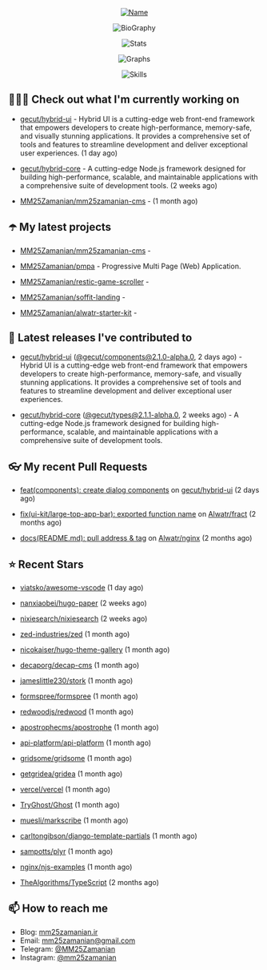 <p align="center">
  <a href="https://github.com/MM25Zamanian">
    <img
      src="https://readme-typing-svg.demolab.com?font=Comic+Neue&weight=800&size=30&duration=4000&pause=1000&color=04F759&center=true&vCenter=true&multiline=true&repeat=false&width=462&lines=S.+MohammadMahdi+Zamanian"
      alt="Name"
    />
  </a>
</p>

<p align="center">
  <img
    src="https://readme-typing-svg.demolab.com?font=Comic+Neue&duration=4000&pause=1000&color=04F759&center=true&vCenter=true&lines=Junior+Full-Stack+Developer;Focusing+on+Front-End+With+Best+Practice;Trying+to+Learn+SW+Architecture+Patterns"
    alt="BioGraphy"
  />
</p>

<p align="center">
  <img src="https://streak-stats.demolab.com/?user=MM25Zamanian&hide_border=true&border_radius=0&date_format=j%20M%5B%20Y%5D&mode=weekly&card_width=400&background=000802&sideLabels=04F759&dates=04F759&sideNums=04F759&currStreakNum=04F759&ring=04F759&currStreakLabel=04F759&fire=EB4705&hide_longest_streak=true" alt="Stats" />
</p>

<p align="center">
  <img
    src="https://github-readme-activity-graph.vercel.app/graph?username=MM25Zamanian&bg_color=000802&color=04F759&line=04F759&point=ffffff&area=true&hide_border=true"
    alt="Graphs"
  />
</p>

<p align="center">
  <img
    src="https://skillicons.dev/icons?i=androidstudio,arduino,bash,bootstrap,cpp,ts,codepen,css,django,docker,figma,linux,lit,md,mongodb,nginx,nodejs,py,vscode,vite&perline=10"
    alt="Skills"
  />
</p>


## 👨🏻‍💻 Check out what I'm currently working on



- [gecut/hybrid-ui](https://github.com/gecut/hybrid-ui) - Hybrid UI is a cutting-edge web front-end framework that empowers developers to create high-performance, memory-safe, and visually stunning applications. It provides a comprehensive set of tools and features to streamline development and deliver exceptional user experiences. (1 day ago)

- [gecut/hybrid-core](https://github.com/gecut/hybrid-core) - A cutting-edge Node.js framework designed for building high-performance, scalable, and maintainable applications with a comprehensive suite of development tools. (2 weeks ago)

- [MM25Zamanian/mm25zamanian-cms](https://github.com/MM25Zamanian/mm25zamanian-cms) -  (1 month ago)

## ☂️ My latest projects



- [MM25Zamanian/mm25zamanian-cms](https://github.com/MM25Zamanian/mm25zamanian-cms) - 

- [MM25Zamanian/pmpa](https://github.com/MM25Zamanian/pmpa) - Progressive Multi Page (Web) Application.

- [MM25Zamanian/restic-game-scroller](https://github.com/MM25Zamanian/restic-game-scroller) - 

- [MM25Zamanian/soffit-landing](https://github.com/MM25Zamanian/soffit-landing) - 

- [MM25Zamanian/alwatr-starter-kit](https://github.com/MM25Zamanian/alwatr-starter-kit) - 

## 🎉 Latest releases I've contributed to



- [gecut/hybrid-ui](https://github.com/gecut/hybrid-ui) ([@gecut/components@2.1.0-alpha.0](https://github.com/gecut/hybrid-ui/releases/tag/%40gecut/components%402.1.0-alpha.0), 2 days ago) - Hybrid UI is a cutting-edge web front-end framework that empowers developers to create high-performance, memory-safe, and visually stunning applications. It provides a comprehensive set of tools and features to streamline development and deliver exceptional user experiences.

- [gecut/hybrid-core](https://github.com/gecut/hybrid-core) ([@gecut/types@2.1.1-alpha.0](https://github.com/gecut/hybrid-core/releases/tag/%40gecut/types%402.1.1-alpha.0), 2 weeks ago) - A cutting-edge Node.js framework designed for building high-performance, scalable, and maintainable applications with a comprehensive suite of development tools.

## 👓 My recent Pull Requests



- [feat(components): create dialog components](https://github.com/gecut/hybrid-ui/pull/26) on [gecut/hybrid-ui](https://github.com/gecut/hybrid-ui) (2 days ago)

- [fix(ui-kit/large-top-app-bar): exported function name](https://github.com/Alwatr/fract/pull/155) on [Alwatr/fract](https://github.com/Alwatr/fract) (2 months ago)

- [docs(README.md): pull address &amp; tag](https://github.com/Alwatr/nginx/pull/21) on [Alwatr/nginx](https://github.com/Alwatr/nginx) (2 months ago)

## ⭐ Recent Stars



- [viatsko/awesome-vscode](https://github.com/viatsko/awesome-vscode) (1 day ago)

- [nanxiaobei/hugo-paper](https://github.com/nanxiaobei/hugo-paper) (2 weeks ago)

- [nixiesearch/nixiesearch](https://github.com/nixiesearch/nixiesearch) (2 weeks ago)

- [zed-industries/zed](https://github.com/zed-industries/zed) (1 month ago)

- [nicokaiser/hugo-theme-gallery](https://github.com/nicokaiser/hugo-theme-gallery) (1 month ago)

- [decaporg/decap-cms](https://github.com/decaporg/decap-cms) (1 month ago)

- [jameslittle230/stork](https://github.com/jameslittle230/stork) (1 month ago)

- [formspree/formspree](https://github.com/formspree/formspree) (1 month ago)

- [redwoodjs/redwood](https://github.com/redwoodjs/redwood) (1 month ago)

- [apostrophecms/apostrophe](https://github.com/apostrophecms/apostrophe) (1 month ago)

- [api-platform/api-platform](https://github.com/api-platform/api-platform) (1 month ago)

- [gridsome/gridsome](https://github.com/gridsome/gridsome) (1 month ago)

- [getgridea/gridea](https://github.com/getgridea/gridea) (1 month ago)

- [vercel/vercel](https://github.com/vercel/vercel) (1 month ago)

- [TryGhost/Ghost](https://github.com/TryGhost/Ghost) (1 month ago)

- [muesli/markscribe](https://github.com/muesli/markscribe) (1 month ago)

- [carltongibson/django-template-partials](https://github.com/carltongibson/django-template-partials) (1 month ago)

- [sampotts/plyr](https://github.com/sampotts/plyr) (1 month ago)

- [nginx/njs-examples](https://github.com/nginx/njs-examples) (1 month ago)

- [TheAlgorithms/TypeScript](https://github.com/TheAlgorithms/TypeScript) (2 months ago)

## 📫 How to reach me

- Blog: [mm25zamanian.ir](https://mm25zamanian.ir)
- Email: [mm25zamanian@gmail.com](mailto://mm25zamanian@gmail.com)
- Telegram: [@MM25Zamanian](https://t.me/MM25Zamanian)
- Instagram: [@mm25zamanian](https://instagram.com/mm25zamanian)
